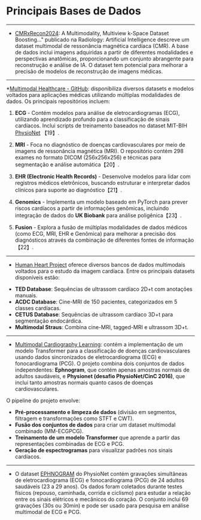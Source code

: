 # Principais Bases de Dados
***

* [CMRxRecon2024](https://pubs.rsna.org/doi/full/10.1148/ryai.240443): A Multimodality, Multiview k-Space Dataset Boosting..." publicado na Radiology: Artificial Intelligence descreve um dataset multimodal de ressonância magnética cardíaca (CMR). A base de dados inclui imagens adquiridas a partir de diferentes modalidades e perspectivas anatômicas, proporcionando um conjunto abrangente para reconstrução e análise de IA. O dataset tem potencial para melhorar a precisão de modelos de reconstrução de imagens médicas.

***

*[Multimodal Healthcare - GitHub](https://github.com/multimodal-healthcare/): disponibiliza diversos datasets e modelos voltados para aplicações médicas utilizando múltiplas modalidades de dados. Os principais repositórios incluem:

1. **ECG** - Contém modelos para análise de eletrocardiogramas (ECG), utilizando aprendizado profundo para a classificação de sinais cardíacos. Inclui scripts de treinamento baseados no dataset MIT-BIH [PhysioNet](https://www.physionet.org/) 【19】.

2. **MRI** - Foca no diagnóstico de doenças cardiovasculares por meio de imagens de ressonância magnética (MRI). O repositório contém 298 exames no formato DICOM (256x256x256) e técnicas para segmentação e análise automática【20】.

3. **EHR (Electronic Health Records)** - Desenvolve modelos para lidar com registros médicos eletrônicos, buscando estruturar e interpretar dados clínicos para suporte ao diagnóstico【21】.

4. **Genomics** - Implementa um modelo baseado em PyTorch para prever riscos cardíacos a partir de informações genômicas, incluindo integração de dados do **UK Biobank** para análise poligênica【23】.

5. **Fusion** - Explora a fusão de múltiplas modalidades de dados médicos (como ECG, MRI, EHR e Genômica) para melhorar a precisão dos diagnósticos através da combinação de diferentes fontes de informação【22】.

***

* [Human Heart Project](https://humanheart-project.creatis.insa-lyon.fr/databases.html) oferece diversos bancos de dados multimodais voltados para o estudo da imagem cardíaca. Entre os principais datasets disponíveis estão:

- **TED Database**: Sequências de ultrassom cardíaco 2D+t com anotações manuais.
- **ACDC Database**: Cine-MRI de 150 pacientes, categorizados em 5 classes cardíacas.
- **CETUS Database**: Sequências de ultrassom cardíaco 3D+t para segmentação endocárdica.
- **Multimodal Straus**: Combina cine-MRI, tagged-MRI e ultrassom 3D+t.

***

* [Multimodal Cardiography Learning](https://github.com/willparker123/multimodal-cardiography-learning): contém a implementação de um modelo Transformer para a classificação de doenças cardiovasculares usando dados sincronizados de eletrocardiograma (ECG) e fonocardiograma (PCG). O projeto combina dois conjuntos de dados independentes: **Ephnogram**, que contém apenas amostras normais de adultos saudáveis, e **Physionet (desafio PhysioNet/CinC 2016)**, que inclui tanto amostras normais quanto casos de doenças cardiovasculares.

O pipeline do projeto envolve:
- **Pré-processamento e limpeza de dados** (divisão em segmentos, filtragem e transformações como STFT e CWT).
- **Fusão dos conjuntos de dados** para criar um dataset multimodal combinado (MM-ECGPCG).
- **Treinamento de um modelo Transformer** que aprende a partir das representações combinadas de ECG e PCG.
- **Geração de espectrogramas** para visualizar padrões nos sinais cardíacos.

***

* O dataset [EPHNOGRAM](https://physionet.org/content/ephnogram/1.0.0/) do PhysioNet contém gravações simultâneas de eletrocardiograma (ECG) e fonocardiograma (PCG) de 24 adultos saudáveis (23 a 29 anos). Os dados foram coletados durante testes físicos (repouso, caminhada, corrida e ciclismo) para estudar a relação entre os sinais elétricos e mecânicos do coração. O conjunto inclui 69 gravações (30s ou 30min) e pode ser usado para pesquisa em análise multimodal de ECG e PCG.

